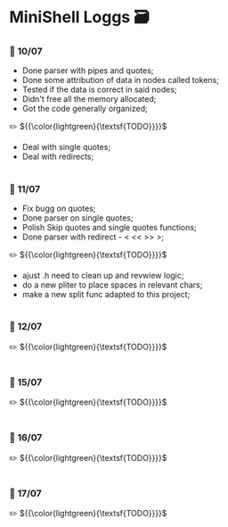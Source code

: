 # MiniShell Loggs 🗃️

### 📅 **10/07**

* Done parser with pipes and quotes;
* Done some attribution of data in nodes called tokens;
* Tested if the data is correct in said nodes;
* Didn't free all the memory allocated;
* Got the code generally organized;

✏️ ${{\color{lightgreen}{\textsf{TODO}}}}\$

* Deal with single quotes;
* Deal with redirects;

#

### 📅 **11/07**

* Fix bugg on quotes;
* Done parser on single quotes;
* Polish Skip quotes and single quotes functions;
* Done parser with redirect - < << >> >;

✏️ ${{\color{lightgreen}{\textsf{TODO}}}}\$

* ajust .h need to clean up and revwiew logic;
* do a new pliter to place spaces in relevant chars;
* make a new split func adapted to this project;

#

### 📅 **12/07**

✏️ ${{\color{lightgreen}{\textsf{TODO}}}}\$

#

### 📅 **15/07**

✏️ ${{\color{lightgreen}{\textsf{TODO}}}}\$

#

### 📅 **16/07**

✏️ ${{\color{lightgreen}{\textsf{TODO}}}}\$

#

### 📅 **17/07**

✏️ ${{\color{lightgreen}{\textsf{TODO}}}}\$

#


